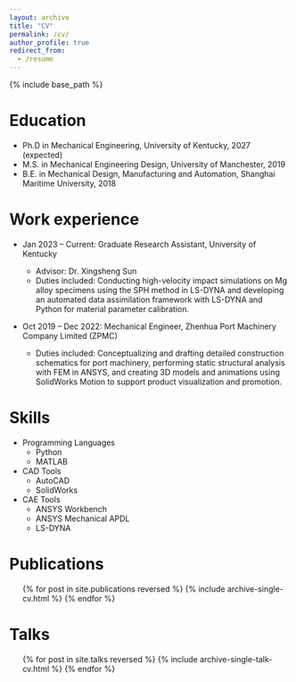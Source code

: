 ```yaml
---
layout: archive
title: "CV"
permalink: /cv/
author_profile: true
redirect_from:
  - /resume
---
```


{% include base_path %}

Education
======
* Ph.D in Mechanical Engineering, University of Kentucky, 2027 (expected)
* M.S. in Mechanical Engineering Design, University of Manchester, 2019
* B.E. in Mechanical Design, Manufacturing and Automation, Shanghai Maritime University, 2018

Work experience
======
* Jan 2023 – Current: Graduate Research Assistant, University of Kentucky
  * Advisor: Dr. Xingsheng Sun  
  * Duties included: Conducting high-velocity impact simulations on Mg alloy specimens using the SPH method in LS-DYNA and developing an automated data assimilation framework with LS-DYNA and Python for material parameter calibration.  


* Oct 2019 – Dec 2022: Mechanical Engineer, Zhenhua Port Machinery Company Limited (ZPMC)  
  * Duties included: Conceptualizing and drafting detailed construction schematics for port machinery, performing static structural analysis with FEM in ANSYS, and creating 3D models and animations using SolidWorks Motion to support product visualization and promotion.  

  
Skills
======
* Programming Languages
  * Python
  * MATLAB
* CAD Tools
  * AutoCAD
  * SolidWorks
* CAE Tools
  * ANSYS Workbench
  * ANSYS Mechanical APDL
  * LS-DYNA

Publications
======
  <ul>{% for post in site.publications reversed %}
    {% include archive-single-cv.html %}
  {% endfor %}</ul>
  
Talks
======
  <ul>{% for post in site.talks reversed %}
    {% include archive-single-talk-cv.html  %}
  {% endfor %}</ul>

<!--Projects
======
  <ul>{% for post in site.projects reversed %}
    {% include archive-single-talk-cv.html  %}
  {% endfor %}</ul>
  
<!--Teaching
======
  <ul>{% for post in site.teaching reversed %}
    {% include archive-single-cv.html %}
  {% endfor %}</ul>
  
Service and leadership
======
* Currently signed in to 43 different slack teams-->
